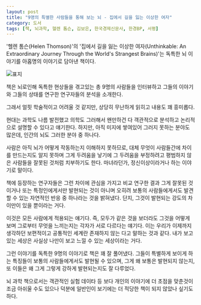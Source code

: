 ```yaml
---
layout: post
title: "9명의 특별한 사람들을 통해 보는 뇌 - 집에서 길을 잃는 이상한 여자"
category: 도서
tags: [책, 뇌과학, 헬렌 톰슨, 김보은, 한국경제신문사, 한경BP, 서평]
---
```


'헬렌 톰슨(Helen Thomson)'의
'집에서 길을 잃는 이상한 여자(Unthinkable: An Extraordinary Journey Through the World's Strangest Brains)'는
독특한 뇌 이야기를 아홉명의 이야기로 담아낸 책이다.

![표지](https://lh3.googleusercontent.com/I81SMom6WL9A0ccgd7E69_rnYIxEL6tr1oMgjf7gx1Mln1FARebhQo42tuVtyDZfZTYwILl0zNM-aQ=s480)

책은 뇌로인해 독특한 현상들을 겪고있는 총 9명의 사람들을 인터뷰하고
그들의 이야기와 그들의 상태를 연구한 연구자들의 분석을 소개한다.

그래서 얼핏 학술적이고 어려울 것 같지만,
상당히 무난하게 읽히고 내용도 꽤 흥미롭다.

현대는 과학도 나름 발전했고 의학도 그러해서
왠만하건 다 객관적으로 분석하고 논리적으로 설명할 수 있다고 얘기한다.
하지만, 아직 미지에 쌓여있어 그러지 못하는 분야도 많은데,
인간의 뇌도 그러한 분야 중 하나다.

사람은 아직 뇌가 어떻게 작동하는지 이해하지 못하므로,
대체 무엇이 사람들간에 차이를 만드는지도 알지 못하며
그게 두려움을 낳기에 그 두려움을 부정하려고
평범하지 않은 사람들을 잘못된 것처럼 치부하기도 한다.
마녀라던가, 정신이상이라거나 하는 이야기로 말이다.

책에 등장하는 연구자들은 그런 차이에 관심을 가지고 비교 연구한 결과
그게 잘못된 것이거나 또는 특정인에게서만 발현되는 것이 아니며
오히려 보통의 사람들에게서도 발견할 수 있는 자연적인 반응 중 하나라는 것을 밝혀냈다.
단지, 그것이 발현되는 강도의 차이만이 있을 뿐이라는 거다.

이것은 모든 사람에게 적용되는 얘기다.
즉, 모두가 같은 것을 보더라도
그것을 어떻게 보며 그로부터 무엇을 느끼는지는 각자가 서로 다르다는 얘기다.
이는 우리가 이제까지 생각하던 보편적이고 공통적인 세계란 존재하지 않는 다고 말하는 것과 같다.
내가 보고있는 세상은 사실상 나만이 보고 느낄 수 있는 세상이라는 거다.

그런 이야기를 독특한 9명의 이야기로 책은 꽤 잘 풀어냈다.
그들이 특별하게 보이게 하는 특징들이 보통의 사람들에게서도 발현될 수 있으며,
그게 왜 보통은 발현되지 않는지,
또 이들은 왜 그게 그렇게 강하게 발현되는지도 잘 다루었다.

뇌 과학 책으로서는 객관적인 실험 데이타 등 보다 개인의 이야기에 더 초점을 맞춘것이 조금 아쉬울 수도 있으나
덕분에 일반인이 보기에는 더 적당한 책이 되지 않았나 싶기도 하다.
